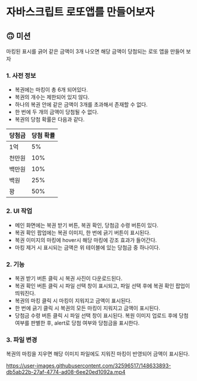 # 자바스크립트 로또앱를 만들어보자

## 🙃 미션

마킹된 표시를 긁어 같은 금액이 3개 나오면 해당 금액이 당첨되는 로또 앱을 만들어 보자

### 1. 사전 정보
- 복권에는 마킹이 총 6개 되어있다.
- 복권의 개수는 제한되어 있지 않다.
- 하나의 복권 안에 같은 금액이 3개를 초과해서 존재할 수 없다.
- 한 번에 두 개의 금액이 당첨될 수 없다.
- 복권의 당첨 확률은 다음과 같다.

| 당첨금 | 당첨 확률  |
| ------------- | ------------- |
| 1억  | 5%  |
| 천만원  | 10%  |
| 백만원  | 10%  |
| 백원 | 25%  |
| 꽝 | 50%  |



### 2. UI 작업
- 메인 화면에는 복권 받기 버튼, 복권 확인, 당첨금 수령 버튼이 있다.
- 복권 확인 팝업에는 복권 이미지, 한 번에 긁기 버튼이 표시된다.
- 복권 이미지의 마킹에 hover시 해당 마킹에 강조 효과가 들어간다.
- 마킹 제거 시 표시되는 금액은 위 테이블에 있는 당첨금 중 하나이다.

### 2. 기능
- 복권 받기 버튼 클릭 시 복권 사진이 다운로드된다.
- 복권 확인 버튼 클릭 시 파일 선택 창이 표시되고, 파일 선택 후에 복권 확인 팝업이 띄워진다.
- 복권의 마킹 클릭 시 마킹이 지워지고 금액이 표시된다.
- 한 번에 긁기 클릭 시 복권의 모든 마킹이 지워지고 금액이 표시된다.
- 당첨금 수령 버튼 클릭 시 파일 선택 창이 표시된다. 복원 이미지 업로드 후에 당첨 여부를 판별한 후, alert로 당첨 여부와 당첨금을 표시한다.

### 3. 파일 변경
복권의 마킹을 지우면 해당 이미지 파일에도 지워진 마킹이 반영되어 금액이 표시된다.

https://user-images.githubusercontent.com/32596517/148633893-db5ab22b-27af-4774-ad08-6ee20ed1092a.mp4


